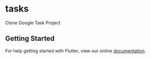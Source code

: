 # tasks

Clone Google Task Project

## Getting Started

For help getting started with Flutter, view our online
[documentation](https://flutter.io/).
